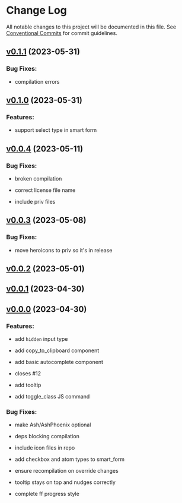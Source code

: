 # Change Log

All notable changes to this project will be documented in this file.
See [Conventional Commits](Https://conventionalcommits.org) for commit guidelines.

<!-- changelog -->

## [v0.1.1](https://github.com/frankdugan3/pyro/compare/v0.1.0...v0.1.1) (2023-05-31)




### Bug Fixes:

* compilation errors

## [v0.1.0](https://github.com/frankdugan3/pyro/compare/v0.0.4...v0.1.0) (2023-05-31)




### Features:

* support select type in smart form

## [v0.0.4](https://github.com/frankdugan3/pyro/compare/v0.0.3...v0.0.4) (2023-05-11)




### Bug Fixes:

* broken compilation

* correct license file name

* include priv files

## [v0.0.3](https://github.com/frankdugan3/pyro/compare/v0.0.2...v0.0.3) (2023-05-08)




### Bug Fixes:

* move heroicons to priv so it's in release

## [v0.0.2](https://github.com/frankdugan3/pyro/compare/v0.0.1...v0.0.2) (2023-05-01)




## [v0.0.1](https://github.com/frankdugan3/pyro/compare/v0.0.0...v0.0.1) (2023-04-30)




## [v0.0.0](https://github.com/frankdugan3/pyro/compare/v0.0.0...v0.0.0) (2023-04-30)




### Features:

* add `hidden` input type

* add copy_to_clipboard component

* add basic autocomplete component

* closes #12

* add tooltip

* add toggle_class JS command

### Bug Fixes:

* make Ash/AshPhoenix optional

* deps blocking compilation

* include icon files in repo

* add checkbox and atom types to smart_form

* ensure recompilation on override changes

* tooltip stays on top and nudges correctly

* complete ff progress style
